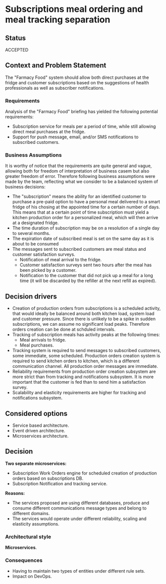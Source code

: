 # Subscriptions meal ordering and meal tracking separation

## Status

ACCEPTED

## Context and Problem Statement

The "Farmacy Food" system should allow both direct purchases at the fridge and customer subscriptions based on the suggestions of health professionals as well as subscriber notifications.

### Requirements

Analysis of the "Farmacy Food" briefing has yielded the following potential requirements:

* Subscription service for meals per a period of time, while still allowing direct meal purchases at the fridge.
* Support for push message, email, and/or SMS notifications to subscribed customers.

### Business Assumptions

It is worthy of notice that the requirements are quite general and vague, allowing both for freedom of interpretation of business casem but also greater freedom of error. Therefore following business assumptions were made by the team, reflecting what we consider to be a balanced system of business decisions:

* The "subscription" means the ability for an identified customer to purchase a pre-paid option to have a personal meal delivered to a smart fridge of his chosing at the appointed time for a certain number of days. This means that at a certain point of time subscription must yield a kitchen production order for a personalized meal, which will then arrive at a designated fridge.
* The time duration of subscription may be on a resolution of a single day to several months.
* The expiration date of subscribed meal is set on the same day as it is about to be consumed
* The messages sent to subscribed customers are meal status and customer satisfaction surveys.
    * Notification of meal arrival to the fridge.
    * Customer satisfaction surveys sent two hours after the meal has been picked by a customer.
    * Notification to the customer that did not pick up a meal for a long time (it will be discarded by the refiller at the next refill as expired).

## Decision drivers

* Creation of production orders from subscriptions is a scheduled activity, that would ideally be balanced around both kitchen load, system load and customer pressure. Since there is unlikely to be a spike in sudden subscriptions, we can assume no significant load peaks. Therefore orders creation can be done at schduled intervals.
* Tracking of subscription meals has activity peaks at the following times:
    * Meal arrivals to fridge.
    * Meal purchases.
* Tracking system is required to send messages to subscribed customers, some immediate, some scheduled. Production orders creation system is required to send kitchen orders to kitchen, which is a different communication channel. All production order messages are immediate.
* Reliability requirements from production order creation subsystem are more strict than from tracking and notifications subsystem. It is more important that the customer is fed than to send him a satisfaction survey.
* Scalability and elasticity requirements are higher for tracking and notifications subsystem.

## Considered options 

* Service based architecture.
* Event driven architecture.
* Microservices architecture.

## Decision

__Two separate microservices:__

* Subscription Work Orders engine for scheduled creation of production orders based on subscriptions DB.
* Subscription Notification and tracking service.

__Reasons:__ 
* The services proposed are using different databases, produce and consume different communications message types and belong to different domains.
* The services would operate under different reliability, scaling and elasticity assumptions.

### Architectural style

__Microservices__.

### Consequences

* Having to maintain two types of entities under different rule sets.
* Impact on DevOps.

